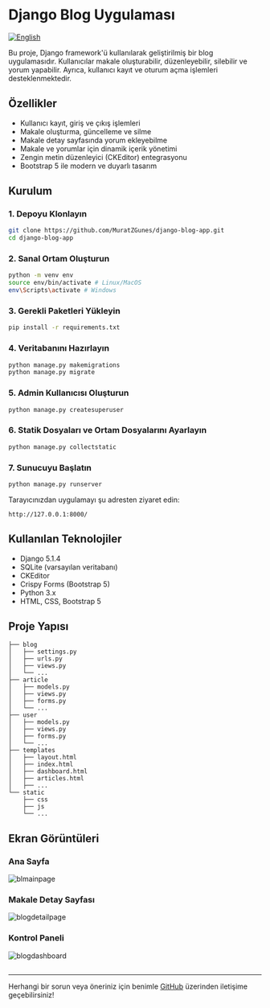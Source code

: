 # Django Blog Uygulaması
[![English](https://img.shields.io/badge/Language-English-blue)](https://github.com/MuratZGunes/django-blog-app/blob/main/README.md)

Bu proje, Django framework'ü kullanılarak geliştirilmiş bir blog uygulamasıdır. Kullanıcılar makale oluşturabilir, düzenleyebilir, silebilir ve yorum yapabilir. Ayrıca, kullanıcı kayıt ve oturum açma işlemleri desteklenmektedir.

## Özellikler

- Kullanıcı kayıt, giriş ve çıkış işlemleri
- Makale oluşturma, güncelleme ve silme
- Makale detay sayfasında yorum ekleyebilme
- Makale ve yorumlar için dinamik içerik yönetimi
- Zengin metin düzenleyici (CKEditor) entegrasyonu
- Bootstrap 5 ile modern ve duyarlı tasarım

## Kurulum

### 1. Depoyu Klonlayın

```bash
git clone https://github.com/MuratZGunes/django-blog-app.git
cd django-blog-app
```

### 2. Sanal Ortam Oluşturun

```bash
python -m venv env
source env/bin/activate # Linux/MacOS
env\Scripts\activate # Windows
```

### 3. Gerekli Paketleri Yükleyin

```bash
pip install -r requirements.txt
```

### 4. Veritabanını Hazırlayın

```bash
python manage.py makemigrations
python manage.py migrate
```

### 5. Admin Kullanıcısı Oluşturun

```bash
python manage.py createsuperuser
```

### 6. Statik Dosyaları ve Ortam Dosyalarını Ayarlayın

```bash
python manage.py collectstatic
```

### 7. Sunucuyu Başlatın

```bash
python manage.py runserver
```

Tarayıcınızdan uygulamayı şu adresten ziyaret edin:

```
http://127.0.0.1:8000/
```

## Kullanılan Teknolojiler

- Django 5.1.4
- SQLite (varsayılan veritabanı)
- CKEditor
- Crispy Forms (Bootstrap 5)
- Python 3.x
- HTML, CSS, Bootstrap 5

## Proje Yapısı

```
├── blog
│   ├── settings.py
│   ├── urls.py
│   ├── views.py
│   └── ...
├── article
│   ├── models.py
│   ├── views.py
│   ├── forms.py
│   └── ...
├── user
│   ├── models.py
│   ├── views.py
│   ├── forms.py
│   └── ...
├── templates
│   ├── layout.html
│   ├── index.html
│   ├── dashboard.html
│   ├── articles.html
│   ├── ...
└── static
    ├── css
    ├── js
    └── ...
```

## Ekran Görüntüleri

### Ana Sayfa

![blmainpage](https://github.com/user-attachments/assets/9e81089e-bf3f-4039-8e28-4406700dca25)


### Makale Detay Sayfası

  ![blogdetailpage](https://github.com/user-attachments/assets/cd35a909-80b5-43ae-ad40-de5fc43e4f0e)


### Kontrol Paneli
![blogdashboard](https://github.com/user-attachments/assets/e4377118-77a9-4d89-b246-4add1582fb5d)

##
---
Herhangi bir sorun veya öneriniz için benimle [GitHub](https://github.com/MuratZGunes/django-blog-app) üzerinden iletişime geçebilirsiniz!

